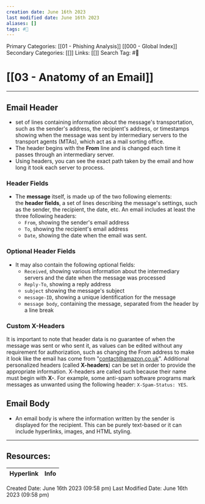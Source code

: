```yaml
---
creation date: June 16th 2023
last modified date: June 16th 2023
aliases: []
tags: #📖
---
```


Primary Categories: [[01 - Phishing Analysis]] [[000 - Global Index]] 
Secondary Categories: [[]] 
Links: [[]] 
Search Tag: #📖  

# [[03 - Anatomy of an Email]]  
---

## Email Header
- set of lines containing information about the message's transportation, such as the sender's address, the recipient's address, or timestamps showing when the message was sent by intermediary servers to the transport agents (MTAs), which act as a mail sorting office. 
- The header begins with the **From** line and is changed each time it passes through an intermediary server. 
- Using headers, you can see the exact path taken by the email and how long it took each server to process.

### Header Fields
- The **message** itself, is made up of the two following elements: the **header fields**, a set of lines describing the message's settings, such as the sender, the recipient, the date, etc. An email includes at least the three following headers:
	- `From`, showing the sender's email address
	- `To`, showing the recipient's email address
	- `Date`, showing the date when the email was sent.

### **Optional Header Fields**
- It may also contain the following optional fields:
	- `Received`, showing various information about the intermediary servers and the date when the message was processed
	- `Reply-To`, showing a reply address
	- `subject` showing the message's subject
	- `message-ID`, showing a unique identification for the message
	- `message body`, containing the message, separated from the header by a line break

### **Custom X-Headers**

It is important to note that header data is no guarantee of when the message was sent or who sent it, as values can be edited without any requirement for authorization, such as changing the From address to make it look like the email has come from "contact@amazon.co.uk". Additional personalized headers (called **X-headers**) can be set in order to provide the appropriate information. X-headers are called such because their name must begin with **X-**. For example, some anti-spam software programs mark messages as unwanted using the following header: `X-Spam-Status: YES`.

## Email Body
- An email body is where the information written by the sender is displayed for the recipient. This can be purely text-based or it can include hyperlinks, images, and HTML styling.









___

## Resources:

| Hyperlink | Info |
| --------- | ---- |


Created Date: June 16th 2023 (09:58 pm) 
Last Modified Date: June 16th 2023 (09:58 pm)
